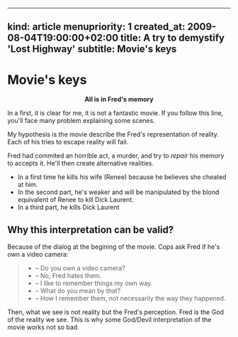 -----
kind: article
menupriority: 1
created_at: 2009-08-04T19:00:00+02:00
title: A try to demystify 'Lost Highway'
subtitle: Movie's keys
-----

# Movie's keys

<div class="encadre" style="text-align: center">
        <strong>
            All is in Fred's memory
        </strong>
</div>

In a first, it is clear for me, it is not a fantastic movie. If you follow this line, you'll face many problem explaining some scenes.

My hypothesis is the movie describe the Fred's representation of reality.
Each of his tries to escape reality will fail.

Fred had commited an horrible act, a murder, and try to *repair* his memory to accepts it. He'll then create alternative realities.

  - In a first time he kills his wife (Renee) because he believes she cheated at him.
  - In the second part, he's weaker and will be manipulated by the blond equivalent of Renee to kill Dick Laurent.
  - In a third part, he kills Dick Laurent

## Why this interpretation can be valid?

Because of the dialog at the begining of the movie. Cops ask Fred if he's own a video camera:

> - &ndash; Do you own a video camera?
> - &ndash; No, Fred hates them.
> - &ndash; I like to remember things my own way.
> - &ndash; What do you mean by that?
> - &ndash; How I remember them, not necessarily the way they happened.

Then, what we see is not reality but the Fred's perception. Fred is the God of the reality we see. This is why some God/Devil interpretation of the movie works not so bad.


